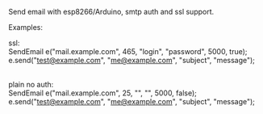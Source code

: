 Send email with esp8266/Arduino, smtp auth and ssl support.


Examples:

ssl:<br>
  SendEmail e("mail.example.com", 465, "login", "password", 5000, true); <br>
  e.send("test@example.com", "me@example.com", "subject", "message"); <br>
  <br>

plain no auth:<br>
  SendEmail e("mail.example.com", 25, "", "", 5000, false);<br>
  e.send("test@example.com", "me@example.com", "subject", "message");<br>

